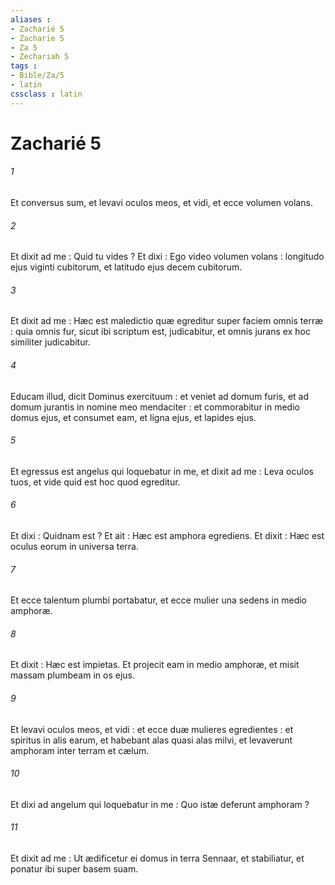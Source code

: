 ```yaml
---
aliases : 
- Zacharié 5
- Zacharie 5
- Za 5
- Zechariah 5
tags : 
- Bible/Za/5
- latin
cssclass : latin
---
```


# Zacharié 5

###### 1
Et conversus sum, et levavi oculos meos, et vidi, et ecce volumen volans.
###### 2
Et dixit ad me : Quid tu vides ? Et dixi : Ego video volumen volans : longitudo ejus viginti cubitorum, et latitudo ejus decem cubitorum.
###### 3
Et dixit ad me : Hæc est maledictio quæ egreditur super faciem omnis terræ : quia omnis fur, sicut ibi scriptum est, judicabitur, et omnis jurans ex hoc similiter judicabitur.
###### 4
Educam illud, dicit Dominus exercituum : et veniet ad domum furis, et ad domum jurantis in nomine meo mendaciter : et commorabitur in medio domus ejus, et consumet eam, et ligna ejus, et lapides ejus.
###### 5
Et egressus est angelus qui loquebatur in me, et dixit ad me : Leva oculos tuos, et vide quid est hoc quod egreditur.
###### 6
Et dixi : Quidnam est ? Et ait : Hæc est amphora egrediens. Et dixit : Hæc est oculus eorum in universa terra.
###### 7
Et ecce talentum plumbi portabatur, et ecce mulier una sedens in medio amphoræ.
###### 8
Et dixit : Hæc est impietas. Et projecit eam in medio amphoræ, et misit massam plumbeam in os ejus.
###### 9
Et levavi oculos meos, et vidi : et ecce duæ mulieres egredientes : et spiritus in alis earum, et habebant alas quasi alas milvi, et levaverunt amphoram inter terram et cælum.
###### 10
Et dixi ad angelum qui loquebatur in me : Quo istæ deferunt amphoram ?
###### 11
Et dixit ad me : Ut ædificetur ei domus in terra Sennaar, et stabiliatur, et ponatur ibi super basem suam.
